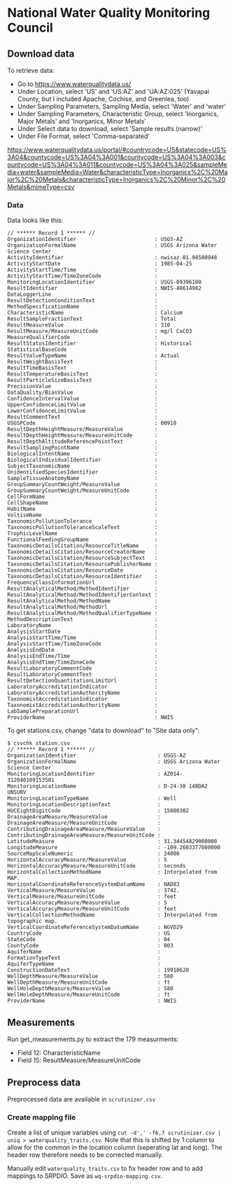 # National Water Quality Monitoring Council

## Download data
To retrieve data:

- Go to https://www.waterqualitydata.us/
- Under Location, select 'US' and 'US:AZ' and 'UA:AZ:025' (Yavapai County, but I included Apache, Cochise, and Greenlea, too)
- Under Sampling Parameters, Sampling Media, select 'Water' and 'water'
- Under Sampling Parameters, Characteristic Group, select 'Inorganics, Major Metals' and 'Inorganics, Minor Metals'
- Under Select data to download, select 'Sample results (narrow)'
- Under File Format, select 'Comma-separated’

https://www.waterqualitydata.us/portal/#countrycode=US&statecode=US%3A04&countycode=US%3A04%3A001&countycode=US%3A04%3A003&countycode=US%3A04%3A011&countycode=US%3A04%3A025&sampleMedia=water&sampleMedia=Water&characteristicType=Inorganics%2C%20Major%2C%20Metals&characteristicType=Inorganics%2C%20Minor%2C%20Metals&mimeType=csv


### Data

Data looks like this:

```
// ****** Record 1 ****** //
OrganizationIdentifier                         : USGS-AZ
OrganizationFormalName                         : USGS Arizona Water Science Center
ActivityIdentifier                             : nwisaz.01.98500948
ActivityStartDate                              : 1985-04-25
ActivityStartTime/Time                         : 
ActivityStartTime/TimeZoneCode                 : 
MonitoringLocationIdentifier                   : USGS-09396100
ResultIdentifier                               : NWIS-48614982
DataLoggerLine                                 : 
ResultDetectionConditionText                   : 
MethodSpecificationName                        : 
CharacteristicName                             : Calcium
ResultSampleFractionText                       : Total
ResultMeasureValue                             : 310
ResultMeasure/MeasureUnitCode                  : mg/l CaCO3
MeasureQualifierCode                           : 
ResultStatusIdentifier                         : Historical
StatisticalBaseCode                            : 
ResultValueTypeName                            : Actual
ResultWeightBasisText                          : 
ResultTimeBasisText                            : 
ResultTemperatureBasisText                     : 
ResultParticleSizeBasisText                    : 
PrecisionValue                                 : 
DataQuality/BiasValue                          : 
ConfidenceIntervalValue                        : 
UpperConfidenceLimitValue                      : 
LowerConfidenceLimitValue                      : 
ResultCommentText                              : 
USGSPCode                                      : 00910
ResultDepthHeightMeasure/MeasureValue          : 
ResultDepthHeightMeasure/MeasureUnitCode       : 
ResultDepthAltitudeReferencePointText          : 
ResultSamplingPointName                        : 
BiologicalIntentName                           : 
BiologicalIndividualIdentifier                 : 
SubjectTaxonomicName                           : 
UnidentifiedSpeciesIdentifier                  : 
SampleTissueAnatomyName                        : 
GroupSummaryCountWeight/MeasureValue           : 
GroupSummaryCountWeight/MeasureUnitCode        : 
CellFormName                                   : 
CellShapeName                                  : 
HabitName                                      : 
VoltismName                                    : 
TaxonomicPollutionTolerance                    : 
TaxonomicPollutionToleranceScaleText           : 
TrophicLevelName                               : 
FunctionalFeedingGroupName                     : 
TaxonomicDetailsCitation/ResourceTitleName     : 
TaxonomicDetailsCitation/ResourceCreatorName   : 
TaxonomicDetailsCitation/ResourceSubjectText   : 
TaxonomicDetailsCitation/ResourcePublisherName : 
TaxonomicDetailsCitation/ResourceDate          : 
TaxonomicDetailsCitation/ResourceIdentifier    : 
FrequencyClassInformationUrl                   : 
ResultAnalyticalMethod/MethodIdentifier        : 
ResultAnalyticalMethod/MethodIdentifierContext : 
ResultAnalyticalMethod/MethodName              : 
ResultAnalyticalMethod/MethodUrl               : 
ResultAnalyticalMethod/MethodQualifierTypeName : 
MethodDescriptionText                          : 
LaboratoryName                                 : 
AnalysisStartDate                              : 
AnalysisStartTime/Time                         : 
AnalysisStartTime/TimeZoneCode                 : 
AnalysisEndDate                                : 
AnalysisEndTime/Time                           : 
AnalysisEndTime/TimeZoneCode                   : 
ResultLaboratoryCommentCode                    : 
ResultLaboratoryCommentText                    : 
ResultDetectionQuantitationLimitUrl            : 
LaboratoryAccreditationIndicator               : 
LaboratoryAccreditationAuthorityName           : 
TaxonomistAccreditationIndicator               : 
TaxonomistAccreditationAuthorityName           : 
LabSamplePreparationUrl                        : 
ProviderName                                   : NWIS
```

To get stations.csv, change "data to download" to "Site data only":

```
$ csvchk station.csv
// ****** Record 1 ****** //
OrganizationIdentifier                          : USGS-AZ
OrganizationFormalName                          : USGS Arizona Water Science Center
MonitoringLocationIdentifier                    : AZ014-312040109153501
MonitoringLocationName                          : D-24-30 14BDA2 UNSURV
MonitoringLocationTypeName                      : Well
MonitoringLocationDescriptionText               :
HUCEightDigitCode                               : 15080302
DrainageAreaMeasure/MeasureValue                :
DrainageAreaMeasure/MeasureUnitCode             :
ContributingDrainageAreaMeasure/MeasureValue    :
ContributingDrainageAreaMeasure/MeasureUnitCode :
LatitudeMeasure                                 : 31.34454829000000
LongitudeMeasure                                : -109.2603377000000
SourceMapScaleNumeric                           : 24000
HorizontalAccuracyMeasure/MeasureValue          : 5
HorizontalAccuracyMeasure/MeasureUnitCode       : seconds
HorizontalCollectionMethodName                  : Interpolated from MAP.
HorizontalCoordinateReferenceSystemDatumName    : NAD83
VerticalMeasure/MeasureValue                    : 3742.
VerticalMeasure/MeasureUnitCode                 : feet
VerticalAccuracyMeasure/MeasureValue            : 5
VerticalAccuracyMeasure/MeasureUnitCode         : feet
VerticalCollectionMethodName                    : Interpolated from topographic map.
VerticalCoordinateReferenceSystemDatumName      : NGVD29
CountryCode                                     : US
StateCode                                       : 04
CountyCode                                      : 003
AquiferName                                     :
FormationTypeText                               :
AquiferTypeName                                 :
ConstructionDateText                            : 19910620
WellDepthMeasure/MeasureValue                   : 580
WellDepthMeasure/MeasureUnitCode                : ft
WellHoleDepthMeasure/MeasureValue               : 580
WellHoleDepthMeasure/MeasureUnitCode            : ft
ProviderName                                    : NWIS
```

## Measurements

Run get_measurements.py to extract the 179 measurments:

* Field 12: CharacteristicName
* Field 15: ResultMeasure/MeasureUnitCode

## Preprocess data

Preprocessed data are available in `scrutinizer.csv`

### Create mapping file

Create a list of unique variables using `cut -d',' -f6,7 scrutinizer.csv | uniq > waterquality_traits.csv`. Note that this is shifted by 1 column to allow for the common in the location column (seperating lat and long). The header row therefore needs to be corrected manually.

Manually edit `waterquality_traits.csv` to fix header row and to add mappings to SRPDIO. Save as `wq-srpdio-mapping.csv`.
